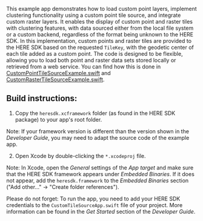 This example app demonstrates how to load custom point layers, implement clustering functionality using a custom point tile source, and integrate custom raster layers. It enables the display of custom point and raster tiles with clustering features, with data sourced either from the local file system or a custom backend, regardless of the format being unknown to the HERE SDK. In this implementation, custom points and raster tiles are provided to the HERE SDK based on the requested `TileKey`, with the geodetic center of each tile added as a custom point. The code is designed to be flexible, allowing you to load both point and raster data sets stored locally or retrieved from a web service. You can find how this is done in [CustomPointTileSourceExample.swift](CustomTileSource/CustomPointTileSourceExample.swift) and [CustomRasterTileSourceExample.swift](CustomTileSource/CustomRasterTileSourceExample.swift).

Build instructions:
-------------------

1) Copy the `heresdk.xcframework` folder (as found in the HERE SDK package) to your app's root folder.

Note: If your framework version is different than the version shown in the _Developer Guide_, you may need to adapt the source code of the example app.

2) Open Xcode by double-clicking the `*.xcodeproj` file.

Note: In Xcode, open the _General_ settings of the _App target_ and make sure that the HERE SDK framework appears under _Embedded Binaries_. If it does not appear, add the `heresdk.framework` to the _Embedded Binaries_ section ("Add other..." -> "Create folder references").

Please do not forget: To run the app, you need to add your HERE SDK credentials to the `CustomTileSourceApp.swift` file of your project. More information can be found in the _Get Started_ section of the _Developer Guide_.
